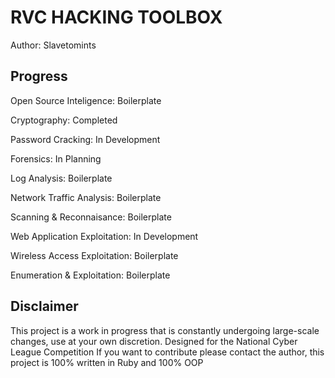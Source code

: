 # RVC HACKING TOOLBOX
Author: Slavetomints


## Progress
Open Source Inteligence: Boilerplate

Cryptography: Completed

Password Cracking: In Development

Forensics: In Planning

Log Analysis: Boilerplate

Network Traffic Analysis: Boilerplate 

Scanning & Reconnaisance: Boilerplate

Web Application Exploitation: In Development

Wireless Access Exploitation: Boilerplate

Enumeration & Exploitation: Boilerplate



## Disclaimer
This project is a work in progress that is constantly undergoing large-scale changes, use at your own discretion.
Designed for the National Cyber League Competition
If you want to contribute please contact the author, this project is 100% written in Ruby and 100% OOP
